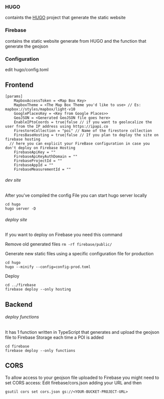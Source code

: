 ### HUGO

containts the [HUGO](https://gohugo.io/) project that generate the static website

### Firebase

contains the static website generate from HUGO and the function that generate the geojson


### Configuration

edit hugo/config.toml


## Frontend

```
[params]
    MapboxAccessToken = <Map Box Key>
    MapboxTheme = <The Map Box Theme you'd like to use> // Es: mapbox://styles/mapbox/light-v10
    GooglePlacesKey = <Key from Google Places>>
    GeoJSON = <Generated GeoJSON file goes here>
    EnableIPtoCoords = true|false // if you want to geolocalize the user from the IP address using https://ipapi.co
    FirestoreCollection = "poi" // Name of the firestore collection
    FiresBaseHosting = true|false // If you plan to deploy the site on firebase hosting
  // here you can explicit your FireBase configuration in case you don't deploy on Firebase Hosting
    FirebaseApiKey = ""
    FirebaseApiKeyAuthDomain = ""
    FirebaseProjectId = ""
    FirebaseAppId = ""
    FirebaseMeasurementId = ""
```


###### dev site

After you've compiled the config File you can start hugo server locally

```
cd hugo
hugo server -D
```


###### deploy site

If you want to deploy on Firebase you need this command

Remove old generated files
`rm -rf firebase/public/`

Generate new static files using a specific configuration file for production
```
cd hugo
hugo --minify --config=config-prod.toml
```

Deploy
```
cd ../firebase
firebase deploy --only hosting
```


## Backend

###### deploy functions

It has 1 function written in TypeScript that generates and upload the geojson file to Firebase Storage each time a POI is added

```
cd firebase
firebase deploy --only functions
```

## CORS

To allow access to your geojson file uploaded to Firebase you might need to set CORS access:
Edit firebase/cors.json adding your URL and then

`gsutil cors set cors.json gs://<YOUR-BUCKET-PROJECT-URL>`
